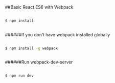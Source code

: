 ##Basic React ES6 with Webpack

```bash
  
$ npm install
  
```
  
######If you don't have webpack installed globally
```bash
  
$ npm install -g webpack
  
```
######Run webpack-dev-server
```bash
  
$ npm run dev
  
```